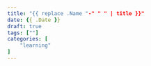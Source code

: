 ```yaml
---
title: "{{ replace .Name "-" " " | title }}"
date: {{ .Date }}
draft: true
tags: [""]
categories: [
    "learning"
]
---
```


